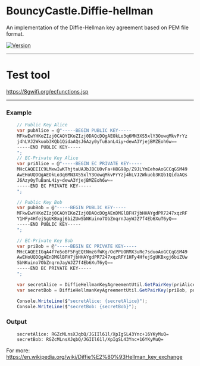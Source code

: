 BouncyCastle.Diffie-hellman
==========

An implementation of the Diffie-Hellman key agreement based on PEM file format.

[![Version](https://badge.fury.io/nu/NLog.Telegram.Format.svg)](https://www.nuget.org/packages/NLog.Telegram.Format)

------------

Test tool
=====
https://8gwifi.org/ecfunctions.jsp

---------
### Example
```csharp
    // Public Key Alice
    var pubAlice = @"-----BEGIN PUBLIC KEY-----
    MFkwEwYHKoZIzj0CAQYIKoZIzj0DAQcDQgAEOkLo3q6MN3XS5xlY3OowqMkvPrYz
    j4hLVJ2Wkuob3KQb1QidaAQsJ6Azy0yTuBanL4iy+dewA3YjejBMZEoh6w==
    -----END PUBLIC KEY-----
    ";
    // EC-Private Key Alice
    var priAlice = @"-----BEGIN EC PRIVATE KEY-----
    MHcCAQEEIC9LMxwIwKThjtaUAJbJBCU0vFa+H8G98p/Z9JLYmEehoAoGCCqGSM49
    AwEHoUQDQgAEOkLo3q6MN3XS5xlY3OowqMkvPrYzj4hLVJ2Wkuob3KQb1QidaAQs
    J6Azy0yTuBanL4iy+dewA3YjejBMZEoh6w==
    -----END EC PRIVATE KEY-----
    ";

    // Public Key Bob
    var pubBob = @"-----BEGIN PUBLIC KEY-----
    MFkwEwYHKoZIzj0CAQYIKoZIzj0DAQcDQgAEnDMGlBFH7jbHHAYgdPR7247xqzRF
    Y1HFy4HfejSgUKBxgj6biZUwSbNKuino7ObZnqrnJayWJZ7f4Eb6XuT6yQ==
    -----END PUBLIC KEY-----
    ";

    // EC-Private Key Bob
    var priBob = @"-----BEGIN EC PRIVATE KEY-----
    MHcCAQEEIGqA4f7o5oBF5FgEQtNmz6fWKg/OcPPUORMX3uRc7sduoAoGCCqGSM49
    AwEHoUQDQgAEnDMGlBFH7jbHHAYgdPR7247xqzRFY1HFy4HfejSgUKBxgj6biZUw
    SbNKuino7ObZnqrnJayWJZ7f4Eb6XuT6yQ==
    -----END EC PRIVATE KEY-----
    ";

    var secretAlice = DiffieHellmanKeyAgreementUtil.GetPairKey(priAlice, pubBob);
    var secretBob = DiffieHellmanKeyAgreementUtil.GetPairKey(priBob, pubAlice);

    Console.WriteLine($"secretAlice: {secretAlice}");
    Console.WriteLine($"secretBob: {secretBob}");
```
### Output
```
    secretAlice: RGZcMLnsXJqbQ/JGIIl61l/XpIgSL43Ync+16YKyMuQ=
    secretBob: RGZcMLnsXJqbQ/JGIIl61l/XpIgSL43Ync+16YKyMuQ=
```


For more: https://en.wikipedia.org/wiki/Diffie%E2%80%93Hellman_key_exchange
